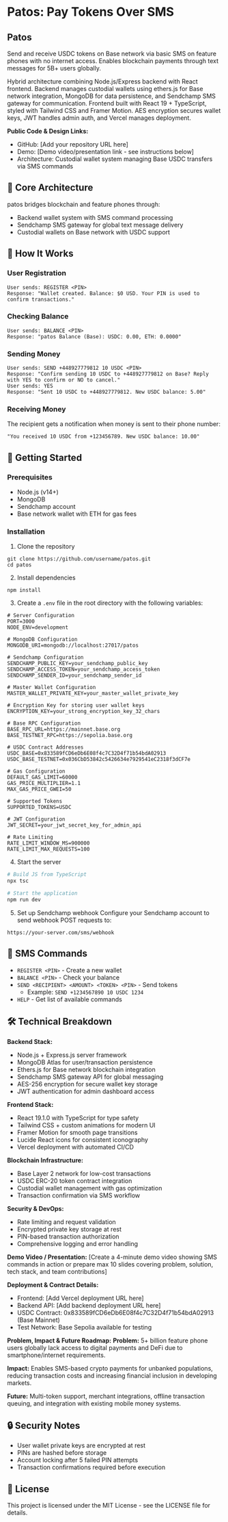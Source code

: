 # Patos: Pay Tokens Over SMS

 ## Patos

Send and receive USDC tokens on Base network via basic SMS on feature phones with no internet access. Enables blockchain payments through text messages for 5B+ users globally.


Hybrid architecture combining Node.js/Express backend with React frontend. Backend manages custodial wallets using ethers.js for Base network integration, MongoDB for data persistence, and Sendchamp SMS gateway for communication. Frontend built with React 19 + TypeScript, styled with Tailwind CSS and Framer Motion. AES encryption secures wallet keys, JWT handles admin auth, and Vercel manages deployment.

 **Public Code & Design Links:**
- GitHub: [Add your repository URL here]
- Demo: [Demo video/presentation link - see instructions below]
- Architecture: Custodial wallet system managing Base USDC transfers via SMS commands

## 🔧 Core Architecture

patos bridges blockchain and feature phones through:

- Backend wallet system with SMS command processing
- Sendchamp SMS gateway for global text message delivery
- Custodial wallets on Base network with USDC support

## 📱 How It Works

### User Registration
```
User sends: REGISTER <PIN>
Response: "Wallet created. Balance: $0 USD. Your PIN is used to confirm transactions."
```

### Checking Balance
```
User sends: BALANCE <PIN>
Response: "patos Balance (Base): USDC: 0.00, ETH: 0.0000"
```

### Sending Money
```
User sends: SEND +448927779812 10 USDC <PIN>
Response: "Confirm sending 10 USDC to +448927779812 on Base? Reply with YES to confirm or NO to cancel."
User sends: YES
Response: "Sent 10 USDC to +448927779812. New USDC balance: 5.00"
```

### Receiving Money
The recipient gets a notification when money is sent to their phone number:
```
"You received 10 USDC from +123456789. New USDC balance: 10.00"
```

## 🚀 Getting Started

### Prerequisites

- Node.js (v14+)
- MongoDB
- Sendchamp account
- Base network wallet with ETH for gas fees

### Installation

1. Clone the repository
```
git clone https://github.com/username/patos.git
cd patos
```

2. Install dependencies
```
npm install
```

3. Create a `.env` file in the root directory with the following variables:
```
# Server Configuration
PORT=3000
NODE_ENV=development

# MongoDB Configuration
MONGODB_URI=mongodb://localhost:27017/patos

# Sendchamp Configuration
SENDCHAMP_PUBLIC_KEY=your_sendchamp_public_key
SENDCHAMP_ACCESS_TOKEN=your_sendchamp_access_token
SENDCHAMP_SENDER_ID=your_sendchamp_sender_id

# Master Wallet Configuration
MASTER_WALLET_PRIVATE_KEY=your_master_wallet_private_key

# Encryption Key for storing user wallet keys
ENCRYPTION_KEY=your_strong_encryption_key_32_chars

# Base RPC Configuration
BASE_RPC_URL=https://mainnet.base.org
BASE_TESTNET_RPC=https://sepolia.base.org

# USDC Contract Addresses
USDC_BASE=0x833589fCD6eDb6E08f4c7C32D4f71b54bdA02913
USDC_BASE_TESTNET=0x036CbD53842c5426634e7929541eC2318f3dCF7e

# Gas Configuration
DEFAULT_GAS_LIMIT=60000
GAS_PRICE_MULTIPLIER=1.1
MAX_GAS_PRICE_GWEI=50

# Supported Tokens
SUPPORTED_TOKENS=USDC

# JWT Configuration
JWT_SECRET=your_jwt_secret_key_for_admin_api

# Rate Limiting
RATE_LIMIT_WINDOW_MS=900000
RATE_LIMIT_MAX_REQUESTS=100
```

4. Start the server

```bash
# Build JS from TypeScript
npx tsc

# Start the application
npm run dev
```

5. Set up Sendchamp webhook
Configure your Sendchamp account to send webhook POST requests to:
```
https://your-server.com/sms/webhook
```

## 💬 SMS Commands

- `REGISTER <PIN>` - Create a new wallet
- `BALANCE <PIN>` - Check your balance
- `SEND <RECIPIENT> <AMOUNT> <TOKEN> <PIN>` - Send tokens
  - Example: `SEND +1234567890 10 USDC 1234`
- `HELP` - Get list of available commands

## 🛠️ Technical Breakdown

**Backend Stack:**
- Node.js + Express.js server framework
- MongoDB Atlas for user/transaction persistence
- Ethers.js for Base network blockchain integration
- Sendchamp SMS gateway API for global messaging
- AES-256 encryption for secure wallet key storage
- JWT authentication for admin dashboard access

**Frontend Stack:**
- React 19.1.0 with TypeScript for type safety
- Tailwind CSS + custom animations for modern UI
- Framer Motion for smooth page transitions
- Lucide React icons for consistent iconography
- Vercel deployment with automated CI/CD

**Blockchain Infrastructure:**
- Base Layer 2 network for low-cost transactions
- USDC ERC-20 token contract integration
- Custodial wallet management with gas optimization
- Transaction confirmation via SMS workflow

**Security & DevOps:**
- Rate limiting and request validation
- Encrypted private key storage at rest
- PIN-based transaction authorization
- Comprehensive logging and error handling

 **Demo Video / Presentation:**
[Create a 4-minute demo video showing SMS commands in action or prepare max 10 slides covering problem, solution, tech stack, and team contributions]

 **Deployment & Contract Details:**
- Frontend: [Add Vercel deployment URL here]
- Backend API: [Add backend deployment URL here]  
- USDC Contract: 0x833589fCD6eDb6E08f4c7C32D4f71b54bdA02913 (Base Mainnet)
- Test Network: Base Sepolia available for testing

 **Problem, Impact & Future Roadmap:**
**Problem:** 5+ billion feature phone users globally lack access to digital payments and DeFi due to smartphone/internet requirements.

**Impact:** Enables SMS-based crypto payments for unbanked populations, reducing transaction costs and increasing financial inclusion in developing markets.

**Future:** Multi-token support, merchant integrations, offline transaction queuing, and integration with existing mobile money systems.

## 🔒 Security Notes

- User wallet private keys are encrypted at rest
- PINs are hashed before storage
- Account locking after 5 failed PIN attempts
- Transaction confirmations required before execution

## 📝 License

This project is licensed under the MIT License - see the LICENSE file for details. 
